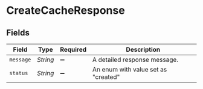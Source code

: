 # CreateCacheResponse


## Fields

| Field                               | Type                                | Required                            | Description                         |
| ----------------------------------- | ----------------------------------- | ----------------------------------- | ----------------------------------- |
| `message`                           | *String*                            | :heavy_minus_sign:                  | A detailed response message.        |
| `status`                            | *String*                            | :heavy_minus_sign:                  | An enum with value set as "created" |